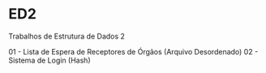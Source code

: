 # ED2
Trabalhos de Estrutura de Dados 2 

01 - Lista de Espera de Receptores de Órgãos (Arquivo Desordenado)
02 - Sistema de Login (Hash)
